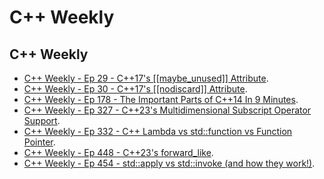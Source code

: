 # C++ Weekly

## C++ Weekly

-  [C++ Weekly - Ep 29 - C++17's [[maybe_unused]] Attribute](https://www.youtube.com/watch?v=WSPmNL9834U).
-  [C++ Weekly - Ep 30 - C++17's [[nodiscard]] Attribute](https://www.youtube.com/watch?v=l_5PF3GQLKc).
-  [C++ Weekly - Ep 178 - The Important Parts of C++14 In 9 Minutes](https://www.youtube.com/watch?v=mXxNvaEdNHI).
-  [C++ Weekly - Ep 327 - C++23's Multidimensional Subscript Operator Support](https://www.youtube.com/watch?v=g4aNGgLzVqw).
-  [C++ Weekly - Ep 332 - C++ Lambda vs std::function vs Function Pointer](https://www.youtube.com/watch?v=aC-aAiS5Wuc).
-  [C++ Weekly - Ep 448 - C++23's forward_like](https://www.youtube.com/watch?v=AFcfRf5KWe0).
-  [C++ Weekly - Ep 454 - std::apply vs std::invoke (and how they work!)](https://www.youtube.com/watch?v=DxFpQa1PyaA).


